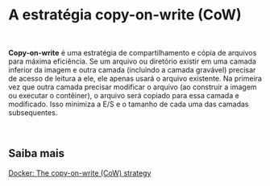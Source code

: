 # A estratégia copy-on-write (CoW)

<br>

**Copy-on-write** é uma estratégia de compartilhamento e cópia de arquivos para máxima eficiência. Se um arquivo ou diretório existir em uma camada inferior da imagem e outra camada (incluindo a camada gravável) precisar de acesso de leitura a ele, ele apenas usará o arquivo existente. Na primeira vez que outra camada precisar modificar o arquivo (ao construir a imagem ou executar o contêiner), o arquivo será copiado para essa camada e modificado. Isso minimiza a E/S e o tamanho de cada uma das camadas subsequentes. 

<br>

## Saiba mais
[Docker: The copy-on-write (CoW) strategy](https://docs.docker.com/engine/storage/drivers/#the-copy-on-write-cow-strategy)   